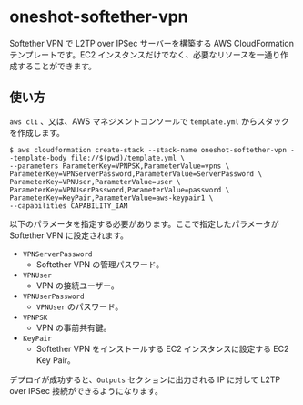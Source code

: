 # oneshot-softether-vpn

Softether VPN で L2TP over IPSec サーバーを構築する AWS CloudFormation テンプレートです。EC2 インスタンスだけでなく、必要なリソースを一通り作成することができます。

## 使い方

`aws cli` 、又は、AWS マネジメントコンソールで `template.yml` からスタックを作成します。

```
$ aws cloudformation create-stack --stack-name oneshot-softether-vpn --template-body file://$(pwd)/template.yml \
--parameters ParameterKey=VPNPSK,ParameterValue=vpns \
ParameterKey=VPNServerPassword,ParameterValue=ServerPassword \
ParameterKey=VPNUser,ParameterValue=user \
ParameterKey=VPNUserPassword,ParameterValue=password \
ParameterKey=KeyPair,ParameterValue=aws-keypair1 \
--capabilities CAPABILITY_IAM
```

以下のパラメータを指定する必要があります。ここで指定したパラメータが Softether VPN に設定されます。

- `VPNServerPassword`
  - Softether VPN の管理パスワード。
- `VPNUser`
  - VPN の接続ユーザー。
- `VPNUserPassword`
  - `VPNUser` のパスワード。
- `VPNPSK`
  - VPN の事前共有鍵。
- `KeyPair`
  - Softether VPN をインストールする EC2 インスタンスに設定する EC2 Key Pair。

デプロイが成功すると、`Outputs` セクションに出力される IP に対して L2TP over IPSec 接続ができるようになります。